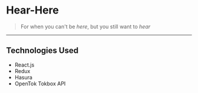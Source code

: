 # Hear-Here
> For when you can't be _here_, but you still want to _hear_

---

## Technologies Used
* React.js
* Redux
* Hasura
* OpenTok Tokbox API
